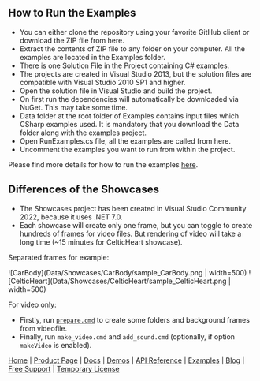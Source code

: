 ## How to Run the Examples

+ You can either clone the repository using your favorite GitHub client or download the ZIP file from here.
+ Extract the contents of ZIP file to any folder on your computer. All the examples are located in the Examples folder.
+ There is one Solution File in the Project containing C# examples.
+ The projects are created in Visual Studio 2013, but the solution files are compatible with Visual Studio 2010 SP1 and higher.
+ Open the solution file in Visual Studio and build the project.
+ On first run the dependencies will automatically be downloaded via NuGet. This may take some time.
+ Data folder at the root folder of Examples contains input files which CSharp examples used. It is mandatory that you download the Data folder along with the examples project.
+ Open RunExamples.cs file, all the examples are called from here.
+ Uncomment the examples you want to run from within the project.

Please find more details for how to run the examples [here](https://docs.aspose.com/drawing/net/how-to-run-the-examples/).

## Differences of the Showcases

+ The Showcases project has been created in Visual Studio Community 2022, because it uses .NET 7.0.
+ Each showcase will create only one frame, but you can toggle to create hundreds of frames for video files. But rendering of video will take a long time (~15 minutes for CelticHeart showcase).

Separated frames for example:

![CarBody](Data/Showcases/CarBody/sample_CarBody.png | width=500)
![CelticHeart](Data/Showcases/CelticHeart/sample_CelticHeart.png | width=500)

For video only:
+ Firstly, run [`prepare.cmd`](Data/Showcases/prepare.cmd) to create some folders and background frames from videofile.
+ Finally, run `make_video.cmd` and `add_sound.cmd` (optionally, if option `makeVideo` is enabled).

[Home](https://www.aspose.com/) | [Product Page](https://products.aspose.com/drawing/net) | [Docs](https://docs.aspose.com/drawing/net/) | [Demos](https://products.aspose.app/drawing/family) | [API Reference](https://apireference.aspose.com/drawing/net) | [Examples](https://github.com/aspose-drawing/Aspose.Drawing-for-.NET/tree/master/Examples) | [Blog](https://blog.aspose.com/category/drawing/) | [Free Support](https://forum.aspose.com/c/drawing) | [Temporary License](https://purchase.aspose.com/temporary-license)
